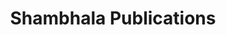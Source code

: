 ---
title: "Shambhala Publications"
layout: meta
permalink: /publishers/:slug
category: publishers
---